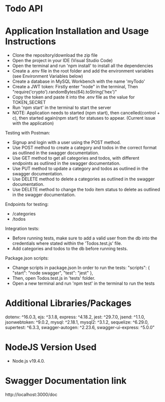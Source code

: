 # Todo API

# Application Installation and Usage Instructions
- Clone the repository/download the zip file
- Open the project in your IDE (Visual Studio Code)
- Open the terminal and run 'npm install' to install all the dependencies
- Create a .env file in the root folder and add the environment variables (see Environment Variables below)
- Create a database in MySQL Workbench with the name 'myTodo'
- Create a JWT token: Firstly enter "node" in the terminal, Then "require('crypto').randomBytes(64).toString('hex')"
- Copy the token and paste it into the .env file as the value for TOKEN_SECRET
- Run 'npm start' in the terminal to start the server
- NOTE: Application needs to started (npm start), then cancelled(control + c), then started again(npm start) for statuses to appear. (Current issue with the application)

Testing with Postman:
- Signup and login with a user using the POST method.
- Use POST method to create a category and todos in the correct format as outlined in the swagger documentation.
- Use GET method to get all categories and todos, with different endpoints as outlined in the swagger documentation.
- Use PUT method to update a category and todos as outlined in the swagger documentation.
- Use DELETE method to delete a categories as outlined in the swagger documentation.
- Use DELETE method to change the todo item status to delete as outlined in the swagger documentation.

Endpoints for testing:
- /categories
- /todos

Integration tests:
- Before running tests, make sure to add a valid user from the db into the credentials where stated within the 'Todos.test.js' file.
- Add categories and todos to the db before running tests.


Package.json scripts:
- Change scripts in package.json In order to run the tests:
"scripts": {
		"start": "node swagger",
		"test": "jest"
	},
- Then, open Todos.test.js in 'tests' folder.
- Open a new terminal and run 'npm test' in the terminal to run the tests



# Additional Libraries/Packages
dotenv: ^16.0.3,
ejs: ^3.1.8,
express: ^4.18.2,
jest: ^29.7.0,
jsend: ^1.1.0,
jsonwebtoken: ^9.0.2,
mysql: ^2.18.1,
mysql2: ^3.1.2,
sequelize: ^6.29.0,
supertest: ^6.3.3,
swagger-autogen: ^2.23.6,
swagger-ui-express: ^5.0.0"


# NodeJS Version Used
- Node.js v19.4.0.

# Swagger Documentation link
http://localhost:3000/doc




